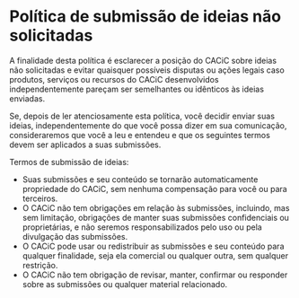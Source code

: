 # Política de submissão de ideias não solicitadas

A finalidade desta política é esclarecer a posição do CACiC sobre ideias não solicitadas e evitar quaisquer possíveis disputas ou ações legais caso produtos, serviços ou recursos do CACiC desenvolvidos independentemente pareçam ser semelhantes ou idênticos às ideias enviadas.

Se, depois de ler atenciosamente esta política, você decidir enviar suas ideias, independentemente do que você possa dizer em sua comunicação, consideraremos que você a leu e entendeu e que os seguintes termos devem ser aplicados a suas submissões.

Termos de submissão de ideias:

- Suas submissões e seu conteúdo se tornarão automaticamente propriedade do CACiC, sem nenhuma compensação para você ou para terceiros.
- O CACiC não tem obrigações em relação às submissões, incluindo, mas sem limitação, obrigações de manter suas submissões confidenciais ou proprietárias, e não seremos responsabilizados pelo uso ou pela divulgação das submissões.
- O CACiC pode usar ou redistribuir as submissões e seu conteúdo para qualquer finalidade, seja ela comercial ou qualquer outra, sem qualquer restrição.
- O CACiC não tem obrigação de revisar, manter, confirmar ou responder sobre as submissões ou qualquer material relacionado.
